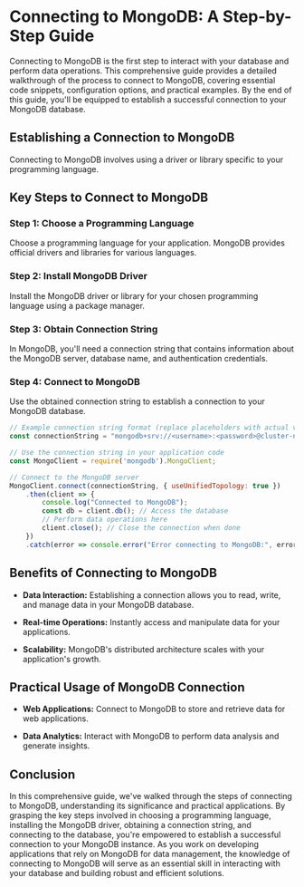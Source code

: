 # Connecting to MongoDB: A Step-by-Step Guide

Connecting to MongoDB is the first step to interact with your database and perform data operations. This comprehensive guide provides a detailed walkthrough of the process to connect to MongoDB, covering essential code snippets, configuration options, and practical examples. By the end of this guide, you'll be equipped to establish a successful connection to your MongoDB database.

## Establishing a Connection to MongoDB

Connecting to MongoDB involves using a driver or library specific to your programming language.

## Key Steps to Connect to MongoDB

### Step 1: Choose a Programming Language

Choose a programming language for your application. MongoDB provides official drivers and libraries for various languages.

### Step 2: Install MongoDB Driver

Install the MongoDB driver or library for your chosen programming language using a package manager.

### Step 3: Obtain Connection String

In MongoDB, you'll need a connection string that contains information about the MongoDB server, database name, and authentication credentials.

### Step 4: Connect to MongoDB

Use the obtained connection string to establish a connection to your MongoDB database.

```javascript
// Example connection string format (replace placeholders with actual values)
const connectionString = "mongodb+srv://<username>:<password>@cluster-name.mongodb.net/test?retryWrites=true&w=majority";

// Use the connection string in your application code
const MongoClient = require('mongodb').MongoClient;

// Connect to the MongoDB server
MongoClient.connect(connectionString, { useUnifiedTopology: true })
    .then(client => {
        console.log("Connected to MongoDB");
        const db = client.db(); // Access the database
        // Perform data operations here
        client.close(); // Close the connection when done
    })
    .catch(error => console.error("Error connecting to MongoDB:", error));
```

## Benefits of Connecting to MongoDB

- **Data Interaction:** Establishing a connection allows you to read, write, and manage data in your MongoDB database.

- **Real-time Operations:** Instantly access and manipulate data for your applications.

- **Scalability:** MongoDB's distributed architecture scales with your application's growth.

## Practical Usage of MongoDB Connection

- **Web Applications:** Connect to MongoDB to store and retrieve data for web applications.

- **Data Analytics:** Interact with MongoDB to perform data analysis and generate insights.

## Conclusion

In this comprehensive guide, we've walked through the steps of connecting to MongoDB, understanding its significance and practical applications. By grasping the key steps involved in choosing a programming language, installing the MongoDB driver, obtaining a connection string, and connecting to the database, you're empowered to establish a successful connection to your MongoDB instance. As you work on developing applications that rely on MongoDB for data management, the knowledge of connecting to MongoDB will serve as an essential skill in interacting with your database and building robust and efficient solutions.